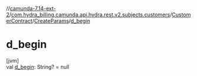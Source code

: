 //[camunda-7.14-ext-2](../../../../index.md)/[com.hydra_billing.camunda.api.hydra.rest.v2.subjects.customers](../../index.md)/[CustomerContract](../index.md)/[CreateParams](index.md)/[d_begin](d_begin.md)

# d_begin

[jvm]\
val [d_begin](d_begin.md): String? = null
